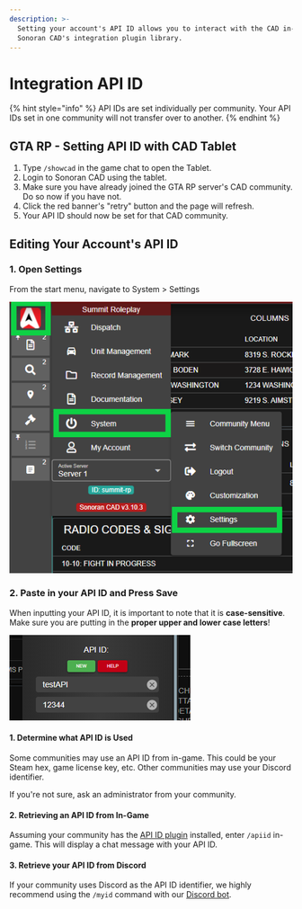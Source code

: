 ```yaml
---
description: >-
  Setting your account's API ID allows you to interact with the CAD in-game via
  Sonoran CAD's integration plugin library.
---
```


# Integration API ID

{% hint style="info" %}
API IDs are set individually per community. Your API IDs set in one community will not transfer over to another.
{% endhint %}

## GTA RP - Setting API ID with CAD Tablet

1. Type `/showcad` in the game chat to open the Tablet.
2. Login to Sonoran CAD using the tablet.
3. Make sure you have already joined the GTA RP server's CAD community. Do so now if you have not.
4. Click the red banner's "retry" button and the page will refresh.
5. Your API ID should now be set for that CAD community.

## Editing Your Account's API ID

### 1. Open Settings

From the start menu, navigate to System > Settings

![Sonoran CAD - Settings Navigation](<../../../.gitbook/assets/image (316).png>)

### 2. Paste in your API ID and Press Save

When inputting your API ID, it is important to note that it is **case-sensitive**. Make sure you are putting in the **proper upper and lower case letters**!

![Sonoran CAD's API ID Setting](<../../../.gitbook/assets/image (366).png>)

#### 1. Determine what API ID is Used

Some communities may use an API ID from in-game. This could be your Steam hex, game license key, etc. Other communities may use your Discord identifier.

If you're not sure, ask an administrator from your community.

#### 2. Retrieving an API ID from In-Game

Assuming your community has the [API ID plugin](../../../integration-plugins/integration-plugins/available-plugins/api-id-checker.md) installed, enter `/apiid` in-game. This will display a chat message with your API ID.

#### 3. Retrieve your API ID from Discord

If your community uses Discord as the API ID identifier, we highly recommend using the `/myid` command with our [Discord bot](../../../integration-plugins/discord-bot/).
